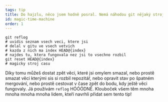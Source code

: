 ```yaml
---
tags: tip
title: Do hajzlu, něco jsem hodně posral. Nemá náhodou git nějaký stroj času?!?
id: magic-time-machine
order: 1
---
```


```git
git reflog
# uvidis seznam vsech veci, ktere jsi
# delal v gitu ve vsech vetvich
# kazda z nich ma index HEAD@{index}
# najdes tu, ktera fungovala nez jsi to vsechno rozbil 
git reset HEAD@{index}
# magicky stroj casu
```

Díky tomu můžeš dostat zpět věci, které jsi omylem smazal, nebo prostě smazat věci kterými sis si rozbil repozitář, nebo opravit stav po špatném mergování, nebo prostě cestovat v čase zpět do bodu, kdy ještě věci fungovaly. Já používám `reflog` HÓÓÓDNĚ. Klouboček všem těm mnoha mnoha mnoha mnoha lidem, kteří navrhli přidat sem tento tip!
